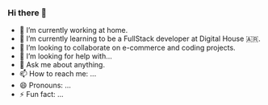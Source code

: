 ### Hi there 👋

<!--
**hollerller/hollerller** is a ✨ _special_ ✨ repository because its `README.md` (this file) appears on your GitHub profile.

Here are some ideas to get you started:

-->

- 🔭 I’m currently working at home.
- 🌱 I’m currently learning to be a FullStack developer at Digital House 🇦🇷.
- 👯 I’m looking to collaborate on e-commerce and coding projects.
- 🤔 I’m looking for help with...
- 💬 Ask me about anything.
- 📫 How to reach me: ...
- 😄 Pronouns: ...
- ⚡ Fun fact: ...

